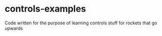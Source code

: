 # controls-examples
Code written for the purpose of learning controls stuff for rockets that go upwards
